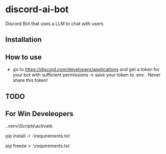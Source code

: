 # discord-ai-bot

Discord Bot that uses a LLM to chat with users

## Installation

## How to use

- go to <https://discord.com/developers/applications> and get a token for your bot with sufficient permissions -> save your token to .env . Never share this token!

## TODO

## For Win Develeopers

.\.venv\Scripts\activate

pip install -r -\requirements.txt

pip freeze > .\requirements.txt
